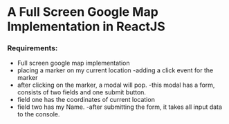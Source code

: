 # A Full Screen Google Map Implementation in ReactJS

### Requirements:

- Full screen google map implementation
- placing a marker on my current location
-adding a click event for the marker
- after clicking on the marker, a modal will pop.
-this modal has a form, consists of two fields and one submit button.
- field one has the coordinates of current location
- field two has my Name.
-after submitting the form, it takes all input data to the console.


